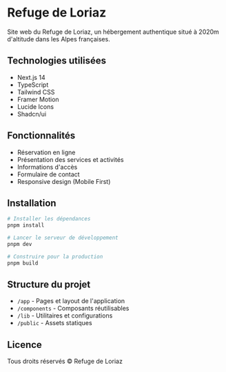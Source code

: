 # Refuge de Loriaz

Site web du Refuge de Loriaz, un hébergement authentique situé à 2020m d'altitude dans les Alpes françaises.

## Technologies utilisées

- Next.js 14
- TypeScript
- Tailwind CSS
- Framer Motion
- Lucide Icons
- Shadcn/ui

## Fonctionnalités

- Réservation en ligne
- Présentation des services et activités
- Informations d'accès
- Formulaire de contact
- Responsive design (Mobile First)

## Installation

```bash
# Installer les dépendances
pnpm install

# Lancer le serveur de développement
pnpm dev

# Construire pour la production
pnpm build
```

## Structure du projet

- `/app` - Pages et layout de l'application
- `/components` - Composants réutilisables
- `/lib` - Utilitaires et configurations
- `/public` - Assets statiques

## Licence

Tous droits réservés © Refuge de Loriaz

